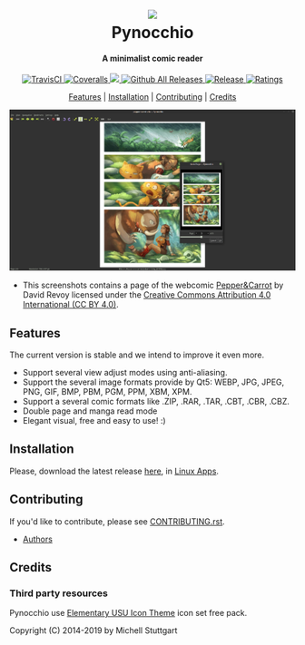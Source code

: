 
<h1 align="center">
  <br>
  <a href="https://pynocchio.github.io/">
  <img src="https://github.com/mstuttgart/pynocchio/blob/develop/data/pynocchio.png"></a>
  <br>
  Pynocchio
  <br>
</h1>

<h4 align="center">A minimalist comic reader</h4>

<p align="center">
  <a href="https://travis-ci.org/mstuttgart/pynocchio">
    <img src="https://img.shields.io/travis/mstuttgart/pynocchio/develop.svg?style=flat-square" alt="TravisCI">
  </a>
  <a href="https://coveralls.io/github/mstuttgart/pynocchio?branch=develop">
    <img src="https://img.shields.io/coveralls/mstuttgart/pynocchio/develop.svg?style=flat-square" alt="Coveralls">
  </a>
  <a href="https://codeclimate.com/github/mstuttgart/pynocchio/maintainability">
    <img src="https://img.shields.io/codeclimate/maintainability/mstuttgart/pynocchio.svg?style=flat-square" />
  </a>
  <a href="https://github.com/mstuttgart/pynocchio/releases">
        <img src="https://img.shields.io/github/downloads/mstuttgart/pynocchio/total.svg?style=flat-square" alt="Github All Releases">
  </a>
    <a href="https://github.com/mstuttgart/pynocchio/releases/latest">
      <img src="https://img.shields.io/github/release/mstuttgart/pynocchio.svg?style=flat-square" alt="Release">
  </a>
    <a href="https://github.com/mstuttgart/pynocchio/blob/develop/LICENSE">
      <img src="https://img.shields.io/github/license/mstuttgart/pynocchio.svg?style=flat-square" alt="Ratings">
  </a>
</p>

<p align="center">
  <a href="#features">Features</a> | 
  <a href="#installation">Installation</a> |
  <a href="#contributing">Contributing</a> |
  <a href="#credits">Credits</a>
</p>

<p align="center">
<img src="data/screenshots/screenshot_02.png" alt="Pynocchio Comic Reader - Main Screen">
</p>

* This screenshots contains a page of the webcomic [Pepper&Carrot](https://www.peppercarrot.com/) by David Revoy licensed under the [Creative Commons Attribution 4.0 International (CC BY 4.0)](https://creativecommons.org/licenses/by/4.0/).

## Features

The current version is stable and we intend to improve it even more.

* Support several view adjust modes using anti-aliasing.
* Support the several image formats provide by Qt5: WEBP, JPG, JPEG, PNG, GIF, BMP, PBM, PGM, PPM, XBM, XPM.
* Support a several comic formats like .ZIP, .RAR, .TAR, .CBT, .CBR, .CBZ.
* Double page and manga read mode
* Elegant visual, free and easy to use! :) 

## Installation

Please, download the latest release [here](https://github.com/mstuttgart/pynocchio/releases/latest), in [Linux Apps](https://www.linux-apps.com/p/1126786).

## Contributing

If you'd like to contribute, please see [CONTRIBUTING.rst](https://github.com/mstuttgart/pynocchio/blob/develop/CONTRIBUTING.rst).

* [Authors](https://github.com/mstuttgart/pynocchio/blob/develop/AUTHORS.rst)

## Credits

### Third party resources

Pynocchio use [Elementary USU Icon Theme](https://store.kde.org/content/show.php/elementary+USU?content=148128) icon set free pack.

Copyright (C) 2014-2019 by Michell Stuttgart
